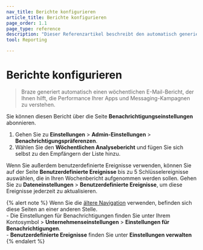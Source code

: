 ```yaml
---
nav_title: Berichte konfigurieren
article_title: Berichte konfigurieren
page_order: 1.1
page_type: reference
description: "Dieser Referenzartikel beschreibt den automatisch generierten Analysebericht von Braze."
tool: Reporting

---
```


# Berichte konfigurieren

> Braze generiert automatisch einen wöchentlichen E-Mail-Bericht, der Ihnen hilft, die Performance Ihrer Apps und Messaging-Kampagnen zu verstehen. 

Sie können diesen Bericht über die Seite **Benachrichtigungseinstellungen** abonnieren. 

1. Gehen Sie zu **Einstellungen** > **Admin-Einstellungen** > **Benachrichtigungspräferenzen**. 
2. Wählen Sie den **Wöchentlichen Analysebericht** und fügen Sie sich selbst zu den Empfängern der Liste hinzu.

Wenn Sie außerdem benutzerdefinierte Ereignisse verwenden, können Sie auf der Seite **Benutzerdefinierte Ereignisse** bis zu 5 Schlüsselereignisse auswählen, die in Ihren Wochenbericht aufgenommen werden sollen. Gehen Sie zu **Dateneinstellungen** > **Benutzerdefinierte Ereignisse**, um diese Ereignisse jederzeit zu aktualisieren.

{% alert note %}
Wenn Sie die [ältere Navigation]({{site.baseurl}}/navigation) verwenden, befinden sich diese Seiten an einer anderen Stelle. <br>\- Die Einstellungen für Benachrichtigungen finden Sie unter Ihrem Kontosymbol > **Unternehmenseinstellungen** > **Einstellungen für Benachrichtigungen**.<br>- **Benutzerdefinierte Ereignisse** finden Sie unter **Einstellungen verwalten**
{% endalert %}
